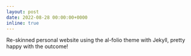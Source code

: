 ```yaml
---
layout: post
date: 2022-08-28 00:00:00+0000
inline: true
---
```


Re-skinned personal website using the al-folio theme with Jekyll, pretty happy with the outcome!

